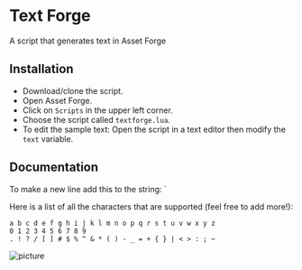 # Text Forge
A script that generates text in Asset Forge

## Installation
- Download/clone the script.
- Open Asset Forge.
- Click on `Scripts` in the upper left corner.
- Choose the script called `textforge.lua`.
- To edit the sample text: Open the script in a text editor then modify the `text` variable.

## Documentation
To make a new line add this to the string: `

Here is a list of all the characters that are supported (feel free to add more!):
```
a b c d e f g h i j k l m n o p q r s t u v w x y z
0 1 2 3 4 5 6 7 8 9
. ! ? / [ ] # $ % ^ & * ( ) - _ = + { } | < > : ; ~
```

![picture](https://imgur.com/PFpRmyJ.png)
